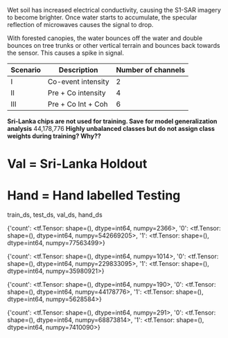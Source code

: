 Wet soil has increased electrical conductivity, causing the S1-SAR imagery to become brighter. Once water starts to accumulate, the specular reflection of microwaves causes the signal to drop.

With forested canopies, the water bounces off the water and double bounces on tree trunks or other vertical terrain and bounces back towards the sensor. This causes a spike in signal.



| Scenario | Description | Number of channels |
|   --- |               ---     |   --- |
|   I   |   Co-event intensity  |   2   |
|   II  |   Pre + Co intensity  |   4   |
|   III |   Pre + Co Int + Coh  |   6   |


**Sri-Lanka chips are not used for training. Save for model generalization analysis**
44,178,776
**Highly unbalanced classes but do not assign class weights during training? Why??**

# Val = Sri-Lanka Holdout
# Hand = Hand labelled Testing
train_ds, test_ds, val_ds, hand_ds

{'count': <tf.Tensor: shape=(), dtype=int64, numpy=2366>, '0': <tf.Tensor: shape=(), dtype=int64, numpy=542669205>, '1': <tf.Tensor: shape=(), dtype=int64, numpy=77563499>}

{'count': <tf.Tensor: shape=(), dtype=int64, numpy=1014>, '0': <tf.Tensor: shape=(), dtype=int64, numpy=229833095>, '1': <tf.Tensor: shape=(), dtype=int64, numpy=35980921>}

{'count': <tf.Tensor: shape=(), dtype=int64, numpy=190>, '0': <tf.Tensor: shape=(), dtype=int64, numpy=44178776>, '1': <tf.Tensor: shape=(), dtype=int64, numpy=5628584>}

{'count': <tf.Tensor: shape=(), dtype=int64, numpy=291>, '0': <tf.Tensor: shape=(), dtype=int64, numpy=68873814>, '1': <tf.Tensor: shape=(), dtype=int64, numpy=7410090>}




